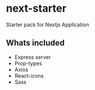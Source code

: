 # next-starter
Starter pack for Nextjs Application

## Whats included
- Express server
- Prop-types
- Axios
- React-icons
- Sass
